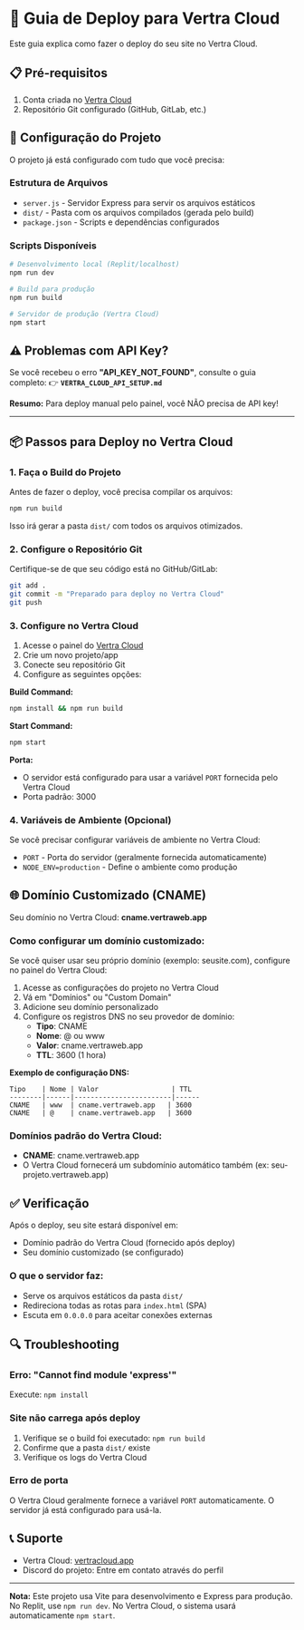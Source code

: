 # 🚀 Guia de Deploy para Vertra Cloud

Este guia explica como fazer o deploy do seu site no Vertra Cloud.

## 📋 Pré-requisitos

1. Conta criada no [Vertra Cloud](https://vertracloud.app)
2. Repositório Git configurado (GitHub, GitLab, etc.)

## 🔧 Configuração do Projeto

O projeto já está configurado com tudo que você precisa:

### Estrutura de Arquivos
- `server.js` - Servidor Express para servir os arquivos estáticos
- `dist/` - Pasta com os arquivos compilados (gerada pelo build)
- `package.json` - Scripts e dependências configurados

### Scripts Disponíveis

```bash
# Desenvolvimento local (Replit/localhost)
npm run dev

# Build para produção
npm run build

# Servidor de produção (Vertra Cloud)
npm start
```

## ⚠️ Problemas com API Key?

Se você recebeu o erro **"API_KEY_NOT_FOUND"**, consulte o guia completo:
👉 **`VERTRA_CLOUD_API_SETUP.md`**

**Resumo:** Para deploy manual pelo painel, você NÃO precisa de API key!

---

## 📦 Passos para Deploy no Vertra Cloud

### 1. Faça o Build do Projeto

Antes de fazer o deploy, você precisa compilar os arquivos:

```bash
npm run build
```

Isso irá gerar a pasta `dist/` com todos os arquivos otimizados.

### 2. Configure o Repositório Git

Certifique-se de que seu código está no GitHub/GitLab:

```bash
git add .
git commit -m "Preparado para deploy no Vertra Cloud"
git push
```

### 3. Configure no Vertra Cloud

1. Acesse o painel do [Vertra Cloud](https://vertracloud.app)
2. Crie um novo projeto/app
3. Conecte seu repositório Git
4. Configure as seguintes opções:

**Build Command:**
```bash
npm install && npm run build
```

**Start Command:**
```bash
npm start
```

**Porta:**
- O servidor está configurado para usar a variável `PORT` fornecida pelo Vertra Cloud
- Porta padrão: 3000

### 4. Variáveis de Ambiente (Opcional)

Se você precisar configurar variáveis de ambiente no Vertra Cloud:

- `PORT` - Porta do servidor (geralmente fornecida automaticamente)
- `NODE_ENV=production` - Define o ambiente como produção

## 🌐 Domínio Customizado (CNAME)

Seu domínio no Vertra Cloud: **cname.vertraweb.app**

### Como configurar um domínio customizado:

Se você quiser usar seu próprio domínio (exemplo: seusite.com), configure no painel do Vertra Cloud:

1. Acesse as configurações do projeto no Vertra Cloud
2. Vá em "Domínios" ou "Custom Domain"
3. Adicione seu domínio personalizado
4. Configure os registros DNS no seu provedor de domínio:
   - **Tipo**: CNAME
   - **Nome**: @ ou www
   - **Valor**: cname.vertraweb.app
   - **TTL**: 3600 (1 hora)

**Exemplo de configuração DNS:**
```
Tipo    | Nome | Valor                  | TTL
--------|------|------------------------|------
CNAME   | www  | cname.vertraweb.app   | 3600
CNAME   | @    | cname.vertraweb.app   | 3600
```

### Domínios padrão do Vertra Cloud:
- **CNAME**: cname.vertraweb.app
- O Vertra Cloud fornecerá um subdomínio automático também (ex: seu-projeto.vertraweb.app)

## ✅ Verificação

Após o deploy, seu site estará disponível em:
- Domínio padrão do Vertra Cloud (fornecido após deploy)
- Seu domínio customizado (se configurado)

### O que o servidor faz:
- Serve os arquivos estáticos da pasta `dist/`
- Redireciona todas as rotas para `index.html` (SPA)
- Escuta em `0.0.0.0` para aceitar conexões externas

## 🔍 Troubleshooting

### Erro: "Cannot find module 'express'"
Execute: `npm install`

### Site não carrega após deploy
1. Verifique se o build foi executado: `npm run build`
2. Confirme que a pasta `dist/` existe
3. Verifique os logs do Vertra Cloud

### Erro de porta
O Vertra Cloud geralmente fornece a variável `PORT` automaticamente. O servidor já está configurado para usá-la.

## 📞 Suporte

- Vertra Cloud: [vertracloud.app](https://vertracloud.app)
- Discord do projeto: Entre em contato através do perfil

---

**Nota:** Este projeto usa Vite para desenvolvimento e Express para produção. No Replit, use `npm run dev`. No Vertra Cloud, o sistema usará automaticamente `npm start`.
